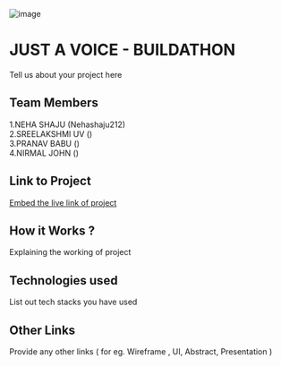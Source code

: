 ![image](IMG-20240925-WA0030.jpg)

# JUST A VOICE - BUILDATHON
Tell us about your project here

## Team Members
1.NEHA SHAJU (Nehashaju212)   
2.SREELAKSHMI UV ()   
3.PRANAV BABU ()   
4.NIRMAL JOHN ()   

## Link to Project
[Embed the live link of project](live_link)

## How it Works ?
Explaining the working of project  

## Technologies used
List out tech stacks you have used

## Other Links
Provide any other links ( for eg. Wireframe , UI, Abstract, Presentation )
